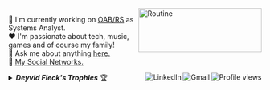 <a href="#">
    <img src="https://github.com/DeyvidFleck/DeyvidFleck/blob/master/assets/days.gif" title="day++" width="245px" height="88" align="right" alt="Routine">
</a>

:department_store: I'm currently working on <a href="https://www.oabrs.org.br/">OAB/RS</a> as Systems Analyst.
<br />
:heart: I'm passionate about tech, music, games and of course my family!
<br />
:speech_balloon: Ask me about anything <a href="https://github.com/lucasrmagalhaes/lucasrmagalhaes/issues">here.</a>
<br />
:link: <a href="https://linktr.ee/lucasrmagalhaes">My Social Networks.</a>

<img src="https://komarev.com/ghpvc/?username=lucasrmagalhaes&label=Profile%20views&color=0e75b6&style=flat-square&color=yellow" title="Profile views" align="right" alt="Profile views" />

<a href="mailto:lucasdarosa.ti@gmail.com">
    <img src="https://img.shields.io/badge/-Gmail-c14438?style=flat-square&logo=Gmail&logoColor=white" title="Send me an email" align="right" alt="Gmail">
</a>

<a href="https://br.linkedin.com/in/deyvid-wenzel-fleck-a0a256a2">
    <img src="https://img.shields.io/badge/-LinkedIn-blue?style=flat-square&logo=Linkedin&logoColor=white" title="My Social Network" align="right" alt="LinkedIn">
</a>

<details title="Deyvid Fleck's Trophies">
    <br />
    <summary align="left"><strong><i>Deyvid Fleck's Trophies</i></strong> 🏆</summary>
    <p align="center">
        <img 
             src="https://github-profile-trophy.vercel.app/?username=DeyvidFleck&column=4&theme=gruvbox&margin-w=4&margin-h=4&no-frame=true" 
             width="60%"
             title="Deyvid Fleck's Trophies"
        />
    </p>
    <p align="center">
      <a href="https://github.com/DeyvidFleck/DeyvidFleck/issues">
        <img src="https://img.shields.io/github/issues/lucasrmagalhaes/lucasrmagalhaes" title="issues" alt="issues" /> 
      </a>
      <a href="https://github.com/DeyvidFleck/DeyvidFleck/network/members">
        <img src="https://img.shields.io/github/forks/lucasrmagalhaes/lucasrmagalhaes" title="forks" alt="forks" /> 
      </a>
      <a href="https://github.com/DeyvidFleck/DeyvidFleck/stargazers">
        <img src="https://img.shields.io/github/stars/lucasrmagalhaes/lucasrmagalhaes" title="stars" alt="stars" /> 
      </a>
       <a href="https://github.com/lDeyvidFleck/DeyvidFleck/blob/master/LICENSE">
        <img src="https://img.shields.io/github/license/lucasrmagalhaes/lucasrmagalhaes" title="license" alt="license" /> 
      </a>
    </p>
</details>
